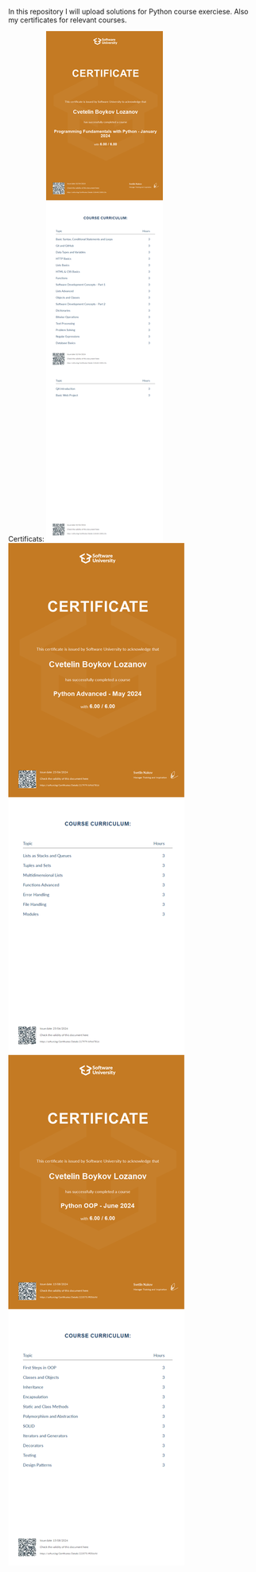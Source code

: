 In this repository I will upload solutions for Python course exerciese.
Also my certificates for relevant courses.

Certificats:
![alt text](https://github.com/CvetelinLozanov/Softuni_Python/blob/main/softuni_fundamentals/Programming%20Fundamentals%20with%20Python%20-%20January%202024%20-%20Certificate.jpeg)
![alt text](https://github.com/CvetelinLozanov/Softuni_Python/blob/main/python_advanced/Python%20Advanced%20-%20May%202024%20-%20Certificate.jpeg)
![alt text](https://github.com/CvetelinLozanov/Softuni_Python/blob/main/Python_OOP/Python%20OOP%20-%20June%202024%20-%20Certificate.jpeg)
